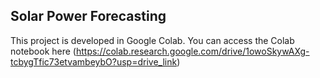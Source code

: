 ## Solar Power Forecasting
This project is developed in Google Colab. You can access the Colab notebook here (https://colab.research.google.com/drive/1owoSkywAXg-tcbygTfic73etvambeybO?usp=drive_link)
